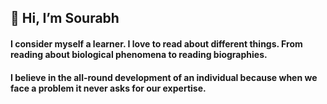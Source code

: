 ## 👋 Hi, I’m Sourabh

#### I consider myself a learner. I love to read about different things. From reading about biological phenomena to reading biographies.  
#### I believe in the all-round development of an individual because when we face a problem it never asks for our expertise.
